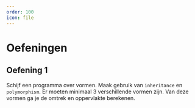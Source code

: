 ```yaml
---
order: 100
icon: file
---
```

# Oefeningen

## Oefening 1

Schijf een programma over vormen. Maak gebruik van `inheritance` en `polymorphism`. Er moeten minimaal 3 verschillende vormen zijn. Van deze vormen ga je de omtrek en oppervlakte berekenen.

